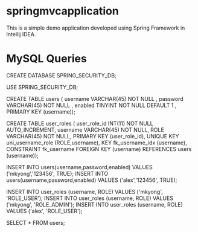 # springmvcapplication
This is a simple demo application developed using Spring Framework in Intellij IDEA.

# MySQL Queries
CREATE DATABASE SPRING_SECURITY_DB;

USE SPRING_SECURITY_DB;

CREATE  TABLE users (
	username VARCHAR(45) NOT NULL ,
	password VARCHAR(45) NOT NULL ,
	enabled TINYINT NOT NULL DEFAULT 1 ,
	PRIMARY KEY (username));

CREATE TABLE user_roles (
	user_role_id INT(11) NOT NULL AUTO_INCREMENT,
	username VARCHAR(45) NOT NULL,
	ROLE VARCHAR(45) NOT NULL,
	PRIMARY KEY (user_role_id),
	UNIQUE KEY uni_username_role (ROLE,username),
	KEY fk_username_idx (username),
	CONSTRAINT fk_username FOREIGN KEY (username) REFERENCES users (username));

INSERT INTO users(username,password,enabled)
VALUES ('mkyong','123456', TRUE);
INSERT INTO users(username,password,enabled)
VALUES ('alex','123456', TRUE);

INSERT INTO user_roles (username, ROLE)
VALUES ('mkyong', 'ROLE_USER');
INSERT INTO user_roles (username, ROLE)
VALUES ('mkyong', 'ROLE_ADMIN');
INSERT INTO user_roles (username, ROLE)
VALUES ('alex', 'ROLE_USER');

SELECT * FROM users;
